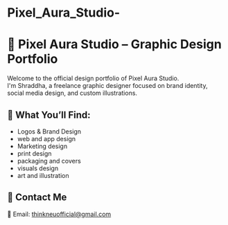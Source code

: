 # Pixel_Aura_Studio-

# 🎨 Pixel Aura Studio – Graphic Design Portfolio

Welcome to the official design portfolio of Pixel Aura Studio.  
I'm Shraddha, a freelance graphic designer focused on brand identity, social media design, and custom illustrations.

## 🧰 What You’ll Find:
- Logos & Brand Design
- web and app design 
- Marketing design 
- print design 
- packaging and covers
- visuals design
- art and illustration 

## 💌 Contact Me
📧 Email: thinkneuofficial@gmail.com
